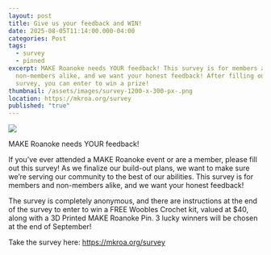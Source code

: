 ```yaml
---
layout: post
title: Give us your feedback and WIN!
date: 2025-08-05T11:14:00.000-04:00
categories: Post
tags:
  - survey
  - pinned
excerpt: MAKE Roanoke needs YOUR feedback! This survey is for members and
  non-members alike, and we want your honest feedback! After filling out the
  survey, you can enter to win a prize!
thumbnail: /assets/images/survey-1200-x-300-px-.png
location: https://mkroa.org/survey
published: "true"
---
```

![](/assets/images/survey.png)

MAKE Roanoke needs YOUR feedback! 

If you’ve ever attended a MAKE Roanoke event or are a member, please fill out this survey! As we finalize our build-out plans, we want to make sure we’re serving our community to the best of our abilities. This survey is for members and non-members alike, and we want your honest feedback!

The survey is completely anonymous, and there are instructions at the end of the survey to enter to win a FREE Woobles Crochet kit, valued at $40, along with a 3D Printed MAKE Roanoke Pin. 3 lucky winners will be chosen at the end of September! 

Take the survey here: <https://mkroa.org/survey>
